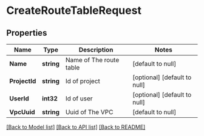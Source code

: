 # CreateRouteTableRequest

## Properties
Name | Type | Description | Notes
------------ | ------------- | ------------- | -------------
**Name** | **string** | Name of The route table | [default to null]
**ProjectId** | **string** | Id of project | [optional] [default to null]
**UserId** | **int32** | Id of user | [optional] [default to null]
**VpcUuid** | **string** | Uuid of The VPC | [default to null]

[[Back to Model list]](../README.md#documentation-for-models) [[Back to API list]](../README.md#documentation-for-api-endpoints) [[Back to README]](../README.md)


